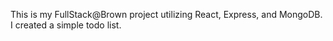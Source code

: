 This is my FullStack@Brown project utilizing React, Express, and MongoDB. I created a simple todo list.
